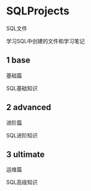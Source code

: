 # SQLProjects
SQL文件

学习SQL中创建的文件和学习笔记
## 1 base
基础篇

SQL基础知识
## 2 advanced
进阶篇

SQL进阶知识
## 3 ultimate
运维篇

SQL高级知识